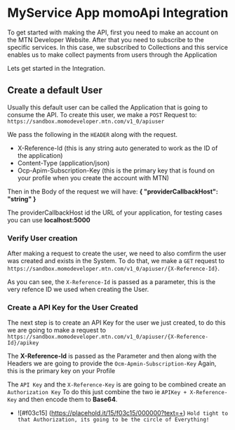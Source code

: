 # MyService App momoApi Integration
To get started with making the API, first you need to make an account on 
the MTN Developer Website. After that you need to subscribe to the specific 
services. In this case, we subscribed to Collections and this service enables
us to make collect payments from users through the Application

Lets get started in the Integration.

## Create a default User
Usually this default user can be called the Application that is going to
consume the API.
To create this user, we make a `POST` Request to:
`https://sandbox.momodeveloper.mtn.com/v1_0/apiuser`

We pass the following in the `HEADER` along with the request.
-  X-Reference-Id (this is any string auto generated to work as the ID of the application)
-  Content-Type (application/json)
-  Ocp-Apim-Subscription-Key (this is the primary key that is found on your profile when you create the account with MTN)

Then in the Body of the request we will have:
**{ "providerCallbackHost": "string" }**

The providerCallbackHost id the URL of your application, for testing cases you can use **localhost:5000**

### Verify User creation
After making a request to create the user, we need to also comfirm the user was created and exists in the System.
To do that, we make a `GET` request to `https://sandbox.momodeveloper.mtn.com/v1_0/apiuser/{X-Reference-Id}`.

As you can see, the `X-Reference-Id` is passed as a parameter, this is the very refence ID we used when creating the User.

### Create a API Key for the User Created
The next step is to create an API Key for the user we just created, to do this we are going to make a request to 
`https://sandbox.momodeveloper.mtn.com/v1_0/apiuser/{X-Reference-Id}/apikey`

The **X-Reference-Id** is passed as the Parameter and then along with the Headers we are going to provide the `Ocm-Apmin-Subscription-Key`
Again, this is the primary key on your Profile

The `API Key` and the `X-Reference-Key` is are going to be combined create an `Authorization Key`
To do this just combine the two ie `APIKey + X-Reference-Key` and then encode them to **Base64**.
- ![#f03c15] (https://placehold.it/15/f03c15/000000?text=+) `Hold tight to that Authorization, its going to be the circle of Everything!`
